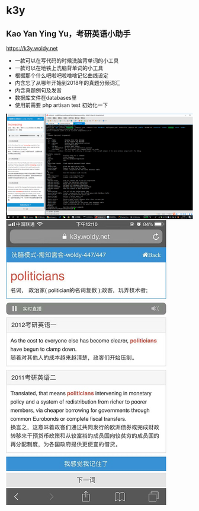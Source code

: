 # k3y
## Kao Yan Ying Yu，考研英语小助手
https://k3y.woldy.net
* 一款可以在写代码的时候洗脑背单词的小工具
* 一款可以在地铁上洗脑背单词的小工具
* 根据那个什么吧啦吧啦啥啥记忆曲线设定
* 内含忘了从哪年开始到2018年的真题分频词汇
* 内含真题例句及发音
* 数据库文件在databases里
* 使用前需要 php artisan test 初始化一下



![.](https://raw.githubusercontent.com/woldy/k3y/master/resources/screenshot/screenshot.png)
![.](https://raw.githubusercontent.com/woldy/k3y/dd1425d9ece9c697d1a205c63382beabe0bb334c/resources/views/mshot.jpg)

